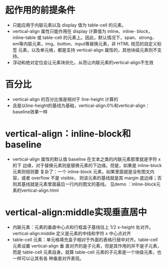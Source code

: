 # 起作用的前提条件
 * 只能应用于内联元素以及 display 值为 table-cell 的元素。
 * vertical-align 属性只能作用在 display 计算值为 inline、inline-
   block，inline-table 或 table-cell 的元素上。因此，默认情况下，span、strong、
   em等内联元素，img、button、input等替换元素，非 HTML 规范的自定义标签
   元素，以及<td>单元格，都是支持 vertical-align 属性的，其他块级元素则不支持。
 * 浮动和绝对定位会让元素块状化，从而让内联元素的vertical-align不生效
 
 # 百分比
 * vertical-align 的百分比值是相对于 line-height 计算的
 * 且是以line-height的基线为基础，vertical-align:0%和vertical-align：baseline效果一样
 
 # vertical-align：inline-block和baseline
 * vertical-align 属性的默认值 baseline 在文本之类的内联元素那里就是字符 x 的下
   边缘，对于替换元素则是替换元素的下边缘。但是，如果是 inline-block 元素则规则要
   复杂了：一个 inline-block 元素，如果里面就是没有图文内容，或者 overflow 不是 visible，
   则该元素的基线就是其 margin 底边缘；否则其基线就是元素里面最后一行内的图文的基线。
   见demo ：inline-block元素的vertical-align.html
   
# vertical-align:middle实现垂直居中
* 内联元素：元素的垂直中心点和行框盒子基线往上 1/2 x-height 处对齐。vertical-align:middle 定义是元素的中线和字符 x 中心点对齐
* table-cell 元素：单元格填充盒子相对于外面的表格行居中对齐。table-cell 元素设置 vertical-align 垂
直对齐的是子元素，但是其作用的并不是子元素，而是 table-cell 元素自身。就算 table-cell 元素的子元素是一个块级元素，也一样可以让其有各
种垂直对齐表现。
   
   